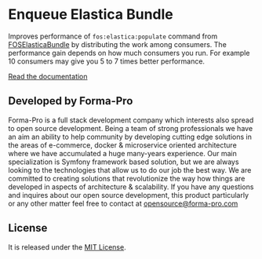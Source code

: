 # Enqueue Elastica Bundle

Improves performance of `fos:elastica:populate` command from [FOSElasticaBundle](https://github.com/FriendsOfSymfony/FOSElasticaBundle) by distributing the work among consumers.
The performance gain depends on how much consumers you run.
For example 10 consumers may give you 5 to 7 times better performance.  

[Read the documentation](https://github.com/php-enqueue/enqueue-dev/blob/master/docs/elastica-bundle/overview.md)

## Developed by Forma-Pro

Forma-Pro is a full stack development company which interests also spread to open source development. Being a team of strong professionals we have an aim an ability to help community by developing cutting edge solutions in the areas of e-commerce, docker & microservice oriented architecture where we have accumulated a huge many-years experience. Our main specialization is Symfony framework based solution, but we are always looking to the technologies that allow us to do our job the best way. We are committed to creating solutions that revolutionize the way how things are developed in aspects of architecture & scalability.
If you have any questions and inquires about our open source development, this product particularly or any other matter feel free to contact at opensource@forma-pro.com

## License

It is released under the [MIT License](LICENSE).
